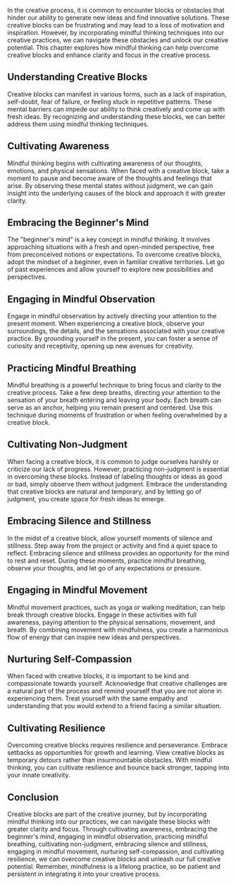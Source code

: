 
In the creative process, it is common to encounter blocks or obstacles that hinder our ability to generate new ideas and find innovative solutions. These creative blocks can be frustrating and may lead to a loss of motivation and inspiration. However, by incorporating mindful thinking techniques into our creative practices, we can navigate these obstacles and unlock our creative potential. This chapter explores how mindful thinking can help overcome creative blocks and enhance clarity and focus in the creative process.

Understanding Creative Blocks
-----------------------------

Creative blocks can manifest in various forms, such as a lack of inspiration, self-doubt, fear of failure, or feeling stuck in repetitive patterns. These mental barriers can impede our ability to think creatively and come up with fresh ideas. By recognizing and understanding these blocks, we can better address them using mindful thinking techniques.

Cultivating Awareness
---------------------

Mindful thinking begins with cultivating awareness of our thoughts, emotions, and physical sensations. When faced with a creative block, take a moment to pause and become aware of the thoughts and feelings that arise. By observing these mental states without judgment, we can gain insight into the underlying causes of the block and approach it with greater clarity.

Embracing the Beginner's Mind
-----------------------------

The "beginner's mind" is a key concept in mindful thinking. It involves approaching situations with a fresh and open-minded perspective, free from preconceived notions or expectations. To overcome creative blocks, adopt the mindset of a beginner, even in familiar creative territories. Let go of past experiences and allow yourself to explore new possibilities and perspectives.

Engaging in Mindful Observation
-------------------------------

Engage in mindful observation by actively directing your attention to the present moment. When experiencing a creative block, observe your surroundings, the details, and the sensations associated with your creative practice. By grounding yourself in the present, you can foster a sense of curiosity and receptivity, opening up new avenues for creativity.

Practicing Mindful Breathing
----------------------------

Mindful breathing is a powerful technique to bring focus and clarity to the creative process. Take a few deep breaths, directing your attention to the sensation of your breath entering and leaving your body. Each breath can serve as an anchor, helping you remain present and centered. Use this technique during moments of frustration or when feeling overwhelmed by a creative block.

Cultivating Non-Judgment
------------------------

When facing a creative block, it is common to judge ourselves harshly or criticize our lack of progress. However, practicing non-judgment is essential in overcoming these blocks. Instead of labeling thoughts or ideas as good or bad, simply observe them without judgment. Embrace the understanding that creative blocks are natural and temporary, and by letting go of judgment, you create space for fresh ideas to emerge.

Embracing Silence and Stillness
-------------------------------

In the midst of a creative block, allow yourself moments of silence and stillness. Step away from the project or activity and find a quiet space to reflect. Embracing silence and stillness provides an opportunity for the mind to rest and reset. During these moments, practice mindful breathing, observe your thoughts, and let go of any expectations or pressure.

Engaging in Mindful Movement
----------------------------

Mindful movement practices, such as yoga or walking meditation, can help break through creative blocks. Engage in these activities with full awareness, paying attention to the physical sensations, movement, and breath. By combining movement with mindfulness, you create a harmonious flow of energy that can inspire new ideas and perspectives.

Nurturing Self-Compassion
-------------------------

When faced with creative blocks, it is important to be kind and compassionate towards yourself. Acknowledge that creative challenges are a natural part of the process and remind yourself that you are not alone in experiencing them. Treat yourself with the same empathy and understanding that you would extend to a friend facing a similar situation.

Cultivating Resilience
----------------------

Overcoming creative blocks requires resilience and perseverance. Embrace setbacks as opportunities for growth and learning. View creative blocks as temporary detours rather than insurmountable obstacles. With mindful thinking, you can cultivate resilience and bounce back stronger, tapping into your innate creativity.

Conclusion
----------

Creative blocks are part of the creative journey, but by incorporating mindful thinking into our practices, we can navigate these blocks with greater clarity and focus. Through cultivating awareness, embracing the beginner's mind, engaging in mindful observation, practicing mindful breathing, cultivating non-judgment, embracing silence and stillness, engaging in mindful movement, nurturing self-compassion, and cultivating resilience, we can overcome creative blocks and unleash our full creative potential. Remember, mindfulness is a lifelong practice, so be patient and persistent in integrating it into your creative process.
